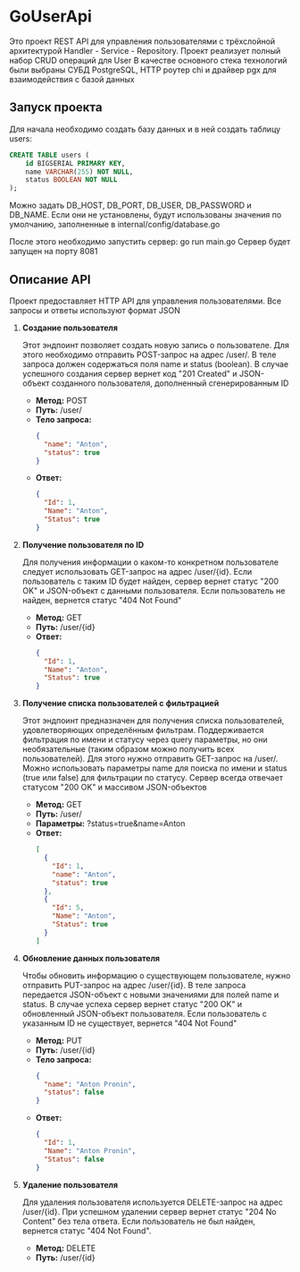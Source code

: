 # GoUserApi

Это проект REST API для управления пользователями с трёхслойной архитектурой Handler - Service - Repository. Проект реализует полный набор CRUD операций для User
В качестве основного стека технологий были выбраны СУБД PostgreSQL, HTTP роутер chi и драйвер pgx для взаимодействия с базой данных

## Запуск проекта

Для начала необходимо создать базу данных и в ней создать таблицу users:
```sql
CREATE TABLE users (
    id BIGSERIAL PRIMARY KEY,
    name VARCHAR(255) NOT NULL,
    status BOOLEAN NOT NULL
);
```

Можно задать DB_HOST, DB_PORT, DB_USER, DB_PASSWORD и DB_NAME. Если они не установлены, будут использованы значения по умолчанию, заполненные в internal/config/database.go

После этого необходимо запустить сервер: go run main.go
Сервер будет запущен на порту 8081

## Описание API

Проект предоставляет HTTP API для управления пользователями. Все запросы и ответы используют формат JSON

1.  **Создание пользователя**

    Этот эндпоинт позволяет создать новую запись о пользователе. Для этого необходимо отправить POST-запрос на адрес /user/. В теле запроса должен содержаться поля name и status (boolean). В случае успешного создания сервер вернет код "201 Created" и JSON-объект созданного пользователя, дополненный сгенерированным ID

    -   **Метод:** POST
    -   **Путь:** /user/
    -   **Тело запроса:**
        ```json
        {
          "name": "Anton",
          "status": true
        }
        ```
    -   **Ответ:**
        ```json
        {
          "Id": 1,
          "Name": "Anton",
          "Status": true
        }
        ```

2.  **Получение пользователя по ID**

    Для получения информации о каком-то конкретном пользователе следует использовать GET-запрос на адрес /user/{id}. Если пользователь с таким ID будет найден, сервер вернет статус "200 OK" и JSON-объект с данными пользователя. Если пользователь не найден, вернется статус "404 Not Found"

    -   **Метод:** GET
    -   **Путь:** /user/{id}
    -   **Ответ:**
        ```json
        {
          "Id": 1,
          "Name": "Anton",
          "Status": true
        }
        ```

3.  **Получение списка пользователей с фильтрацией**

    Этот эндпоинт предназначен для получения списка пользователей, удовлетворяющих определённым фильтрам. Поддерживается фильтрация по имени и статусу через query параметры, но они необязательные (таким образом можно получить всех пользователей). Для этого нужно отправить GET-запрос на /user/. Можно использовать параметры name для поиска по имени и status (true или false) для фильтрации по статусу. Сервер всегда отвечает статусом "200 OK" и массивом JSON-объектов

    -   **Метод:** GET
    -   **Путь:** /user/
    -   **Параметры:** ?status=true&name=Anton
    -   **Ответ:**
        ```json
        [
          {
            "Id": 1,
            "name": "Anton",
            "status": true
          },
          {
            "Id": 5,
            "Name": "Anton",
            "Status": true
          }
        ]
        ```

4.  **Обновление данных пользователя**

    Чтобы обновить информацию о существующем пользователе, нужно отправить PUT-запрос на адрес /user/{id}. В теле запроса передается JSON-объект с новыми значениями для полей name и status. В случае успеха сервер вернет статус "200 OK" и обновленный JSON-объект пользователя. Если пользователь с указанным ID не существует, вернется "404 Not Found"

    -   **Метод:** PUT
    -   **Путь:** /user/{id}
    -   **Тело запроса:**
        ```json
        {
          "name": "Anton Pronin",
          "status": false
        }
        ```
    -   **Ответ:**
        ```json
        {
          "Id": 1,
          "Name": "Anton Pronin",
          "Status": false
        }
        ```

5.  **Удаление пользователя**

    Для удаления пользователя используется DELETE-запрос на адрес /user/{id}. При успешном удалении сервер вернет статус "204 No Content" без тела ответа. Если пользователь не был найден, вернется статус "404 Not Found".

    -   **Метод:** DELETE
    -   **Путь:** /user/{id}
